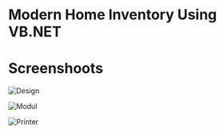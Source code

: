 
# Modern Home Inventory Using VB.NET

# Screenshoots
![Design](https://user-images.githubusercontent.com/84588706/147039306-6519a08d-0ac2-4534-929a-b6d199d31a5c.png)

![Modul](https://user-images.githubusercontent.com/84588706/147039320-d638e6f5-7da1-4904-a1dd-4f0339c6a981.png)

![Printer](https://user-images.githubusercontent.com/84588706/147039331-341b6939-8d38-4344-9b5a-cf143644d7d3.png)
